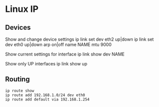 # Linux IP

## Devices

Show and change device settings
    ip link set dev eth2 up|down
    ip link set dev eth0 up|down arp on|off name NAME mtu 9000

Show current settings for interface
    ip link show dev NAME

Show only UP interfaces
    ip link show up

## Routing

    ip route show
    ip route add 192.168.1.0/24 dev eth0
    ip route add default via 192.168.1.254


